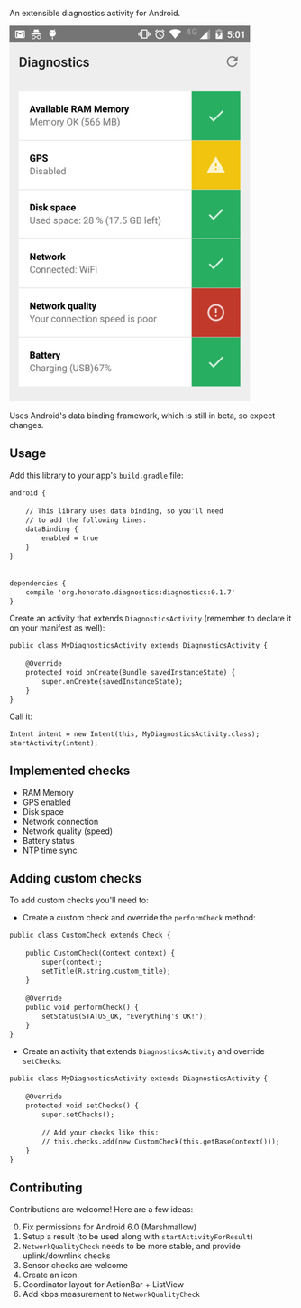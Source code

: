 An extensible diagnostics activity for Android.

![](./images/sample.jpg)

Uses Android's data binding framework, which is still in beta, so expect changes.

## Usage

Add this library to your app's `build.gradle` file:

```
android {

    // This library uses data binding, so you'll need
    // to add the following lines:
    dataBinding {
        enabled = true
    }
}


dependencies {
    compile 'org.honorato.diagnostics:diagnostics:0.1.7'
}
```

Create an activity that extends `DiagnosticsActivity` (remember to declare it on your manifest as well):

```
public class MyDiagnosticsActivity extends DiagnosticsActivity {

    @Override
    protected void onCreate(Bundle savedInstanceState) {
        super.onCreate(savedInstanceState);
    }
}
```

Call it:

```
Intent intent = new Intent(this, MyDiagnosticsActivity.class);
startActivity(intent);
```

## Implemented checks

- RAM Memory
- GPS enabled
- Disk space
- Network connection
- Network quality (speed)
- Battery status
- NTP time sync

## Adding custom checks

To add custom checks you'll need to:

- Create a custom check and override the `performCheck` method:

```
public class CustomCheck extends Check {

    public CustomCheck(Context context) {
        super(context);
        setTitle(R.string.custom_title);
    }

    @Override
    public void performCheck() {
        setStatus(STATUS_OK, "Everything's OK!");
    }
}
```

- Create an activity that extends `DiagnosticsActivity` and override `setChecks`:

```
public class MyDiagnosticsActivity extends DiagnosticsActivity {

    @Override
    protected void setChecks() {
        super.setChecks();

        // Add your checks like this:
        // this.checks.add(new CustomCheck(this.getBaseContext()));
    }
}
```

## Contributing

Contributions are welcome! Here are a few ideas:

0. Fix permissions for Android 6.0 (Marshmallow)
1. Setup a result (to be used along with `startActivityForResult`)
2. `NetworkQualityCheck` needs to be more stable, and provide uplink/downlink checks
3. Sensor checks are welcome
4. Create an icon
5. Coordinator layout for ActionBar + ListView
6. Add kbps measurement to `NetworkQualityCheck`
